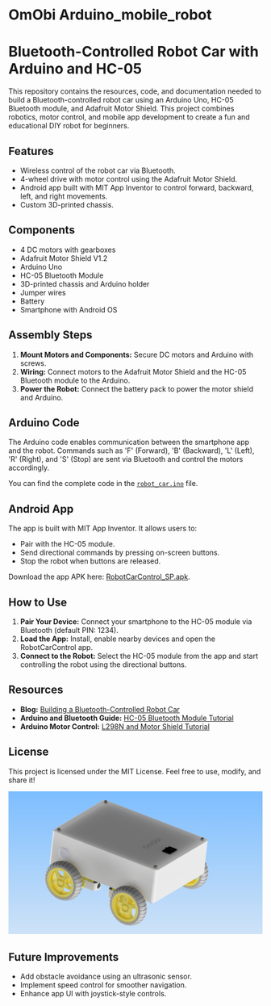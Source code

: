 # OmObi Arduino_mobile_robot
# Bluetooth-Controlled Robot Car with Arduino and HC-05

This repository contains the resources, code, and documentation needed to build a Bluetooth-controlled robot car using an Arduino Uno, HC-05 Bluetooth module, and Adafruit Motor Shield. This project combines robotics, motor control, and mobile app development to create a fun and educational DIY robot for beginners.

## Features
- Wireless control of the robot car via Bluetooth.
- 4-wheel drive with motor control using the Adafruit Motor Shield.
- Android app built with MIT App Inventor to control forward, backward, left, and right movements.
- Custom 3D-printed chassis.

## Components
- 4 DC motors with gearboxes
- Adafruit Motor Shield V1.2
- Arduino Uno
- HC-05 Bluetooth Module
- 3D-printed chassis and Arduino holder
- Jumper wires
- Battery
- Smartphone with Android OS

## Assembly Steps
1. **Mount Motors and Components:** Secure DC motors and Arduino with screws.
2. **Wiring:** Connect motors to the Adafruit Motor Shield and the HC-05 Bluetooth module to the Arduino.
3. **Power the Robot:** Connect the battery pack to power the motor shield and Arduino.

## Arduino Code
The Arduino code enables communication between the smartphone app and the robot. Commands such as 'F' (Forward), 'B' (Backward), 'L' (Left), 'R' (Right), and 'S' (Stop) are sent via Bluetooth and control the motors accordingly.

You can find the complete code in the [`robot_car.ino`](Bleutooth_Car_Control.ino) file.

## Android App
The app is built with MIT App Inventor. It allows users to:
- Pair with the HC-05 module.
- Send directional commands by pressing on-screen buttons.
- Stop the robot when buttons are released.

Download the app APK here: [RobotCarControl_SP.apk](RobotCarControl_SP.apk).

## How to Use
1. **Pair Your Device:** Connect your smartphone to the HC-05 module via Bluetooth (default PIN: 1234).
2. **Load the App:** Install, enable nearby devices and open the RobotCarControl app.
3. **Connect to the Robot:** Select the HC-05 module from the app and start controlling the robot using the directional buttons.

## Resources
- **Blog:** [Building a Bluetooth-Controlled Robot Car](https://omartronics.com/building-a-bluetooth-controlled-robot-car-with-arduino-hc-05-and-adafruit-motor-shield/)
- **Arduino and Bluetooth Guide:** [HC-05 Bluetooth Module Tutorial](https://omartronics.com/arduino-and-hc-05-hc-06-bluetooth-module-complete-tutorial/)
- **Arduino Motor Control:** [L298N and Motor Shield Tutorial](https://omartronics.com/controlling-dc-motors-with-l298n-dual-h-bridge-and-arduino-motor-shield/)


## License
This project is licensed under the MIT License. Feel free to use, modify, and share it!

![Robot Car Project](OmObi.png)

## Future Improvements
- Add obstacle avoidance using an ultrasonic sensor.
- Implement speed control for smoother navigation.
- Enhance app UI with joystick-style controls.
